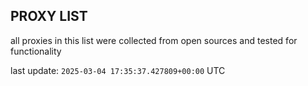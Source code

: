 ## PROXY LIST

all proxies in this list were collected from open sources and tested for functionality

last update: `2025-03-04 17:35:37.427809+00:00` UTC